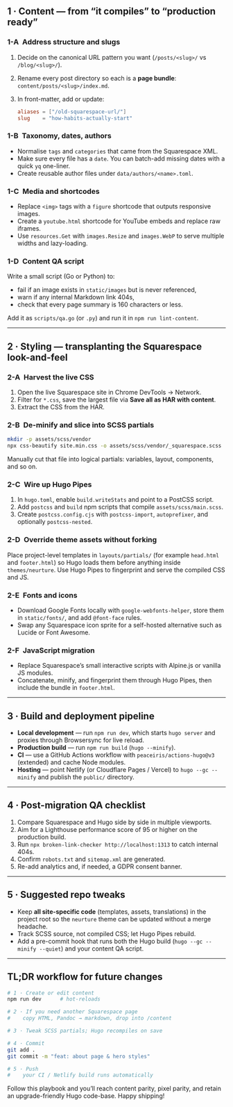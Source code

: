 ## 1 · Content — from “it compiles” to “production ready”

### 1-A Address structure and slugs

1. Decide on the canonical URL pattern you want (`/posts/<slug>/` vs `/blog/<slug>/`).
2. Rename every post directory so each is a **page bundle**: `content/posts/<slug>/index.md`.
3. In front-matter, add or update:

   ```toml
   aliases = ["/old-squarespace-url/"]
   slug    = "how-habits-actually-start"
   ```

### 1-B Taxonomy, dates, authors

- Normalise `tags` and `categories` that came from the Squarespace XML.
- Make sure every file has a `date`. You can batch-add missing dates with a quick `yq` one-liner.
- Create reusable author files under `data/authors/<name>.toml`.

### 1-C Media and shortcodes

- Replace `<img>` tags with a `figure` shortcode that outputs responsive images.
- Create a `youtube.html` shortcode for YouTube embeds and replace raw iframes.
- Use `resources.Get` with `images.Resize` and `images.WebP` to serve multiple widths and lazy-loading.

### 1-D Content QA script

Write a small script (Go or Python) to:

- fail if an image exists in `static/images` but is never referenced,
- warn if any internal Markdown link 404s,
- check that every page summary is 160 characters or less.

Add it as `scripts/qa.go` (or `.py`) and run it in `npm run lint-content`.

---

## 2 · Styling — transplanting the Squarespace look-and-feel

### 2-A Harvest the live CSS

1. Open the live Squarespace site in Chrome DevTools → Network.
2. Filter for `*.css`, save the largest file via **Save all as HAR with content**.
3. Extract the CSS from the HAR.

### 2-B De-minify and slice into SCSS partials

```bash
mkdir -p assets/scss/vendor
npx css-beautify site.min.css -o assets/scss/vendor/_squarespace.scss
```

Manually cut that file into logical partials: variables, layout, components, and so on.

### 2-C Wire up Hugo Pipes

1. In `hugo.toml`, enable `build.writeStats` and point to a PostCSS script.
2. Add `postcss` and `build` npm scripts that compile `assets/scss/main.scss`.
3. Create `postcss.config.cjs` with `postcss-import`, `autoprefixer`, and optionally `postcss-nested`.

### 2-D Override theme assets without forking

Place project-level templates in `layouts/partials/` (for example `head.html` and `footer.html`) so Hugo loads them before anything inside `themes/neurture`. Use Hugo Pipes to fingerprint and serve the compiled CSS and JS.

### 2-E Fonts and icons

- Download Google Fonts locally with `google-webfonts-helper`, store them in `static/fonts/`, and add `@font-face` rules.
- Swap any Squarespace icon sprite for a self-hosted alternative such as Lucide or Font Awesome.

### 2-F JavaScript migration

- Replace Squarespace’s small interactive scripts with Alpine.js or vanilla JS modules.
- Concatenate, minify, and fingerprint them through Hugo Pipes, then include the bundle in `footer.html`.

---

## 3 · Build and deployment pipeline

- **Local development** — run `npm run dev`, which starts `hugo server` and proxies through Browsersync for live reload.
- **Production build** — run `npm run build` (`hugo --minify`).
- **CI** — use a GitHub Actions workflow with `peaceiris/actions-hugo@v3` (extended) and cache Node modules.
- **Hosting** — point Netlify (or Cloudflare Pages / Vercel) to `hugo --gc --minify` and publish the `public/` directory.

---

## 4 · Post-migration QA checklist

1. Compare Squarespace and Hugo side by side in multiple viewports.
2. Aim for a Lighthouse performance score of 95 or higher on the production build.
3. Run `npx broken-link-checker http://localhost:1313` to catch internal 404s.
4. Confirm `robots.txt` and `sitemap.xml` are generated.
5. Re-add analytics and, if needed, a GDPR consent banner.

---

## 5 · Suggested repo tweaks

- Keep **all site-specific code** (templates, assets, translations) in the project root so the `neurture` theme can be updated without a merge headache.
- Track SCSS source, not compiled CSS; let Hugo Pipes rebuild.
- Add a pre-commit hook that runs both the Hugo build (`hugo --gc --minify --quiet`) and your content QA script.

---

## TL;DR workflow for future changes

```bash
# 1 · Create or edit content
npm run dev      # hot-reloads

# 2 · If you need another Squarespace page
#    copy HTML, Pandoc → markdown, drop into /content

# 3 · Tweak SCSS partials; Hugo recompiles on save

# 4 · Commit
git add .
git commit -m "feat: about page & hero styles"

# 5 · Push
#    your CI / Netlify build runs automatically
```

Follow this playbook and you’ll reach content parity, pixel parity, and retain an upgrade-friendly Hugo code-base. Happy shipping!
